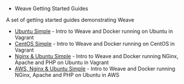* Weave Getting Started Guides

A set of getting started guides demonstrating Weave 

* [Ubuntu Simple](https://github.com/fintanr/weave-gs/tree/master/ubuntu-simple) - Intro to Weave and Docker running on Ubuntu in Vagrant
* [CentOS Simple](https://github.com/fintanr/weave-gs/tree/master/centos-simple) - Intro to Weave and Docker running on CentOS in Vagrant
* [Nginx & Ubuntu Simple](https://github.com/fintanr/weave-gs/tree/master/nginx-ubuntu-simple) - Intro to Weave and Docker running NGinx, Apache and PHP on Ubuntu in Vagrant
* [AWS, Nginx & Ubuntu Simple](https://github.com/fintanr/weave-gs/tree/master/aws-nginx-ubuntu-simple) - Intro to Weave and Docker running NGinx, Apache and PHP on Ubuntu in AWS

 
